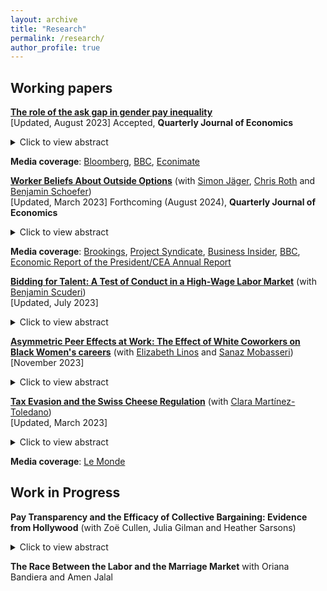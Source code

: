 ```yaml
---
layout: archive
title: "Research"
permalink: /research/
author_profile: true
---
```


## Working papers

[**The role of the ask gap in gender pay inequality**](/files/Roussille_2023.pdf)  <br/>
[Updated, August 2023] Accepted, **Quarterly Journal of Economics**
<!--- (/files/jmp.pdf) --->
<details>
  <summary>Click to view abstract</summary>
The gender ask gap measures the extent to which women ask for lower salaries than comparable men. This paper studies its role in generating wage inequality, using novel data from an online recruitment platform for full-time engineering jobs: Hired.com. To use the platform, job candidates must post an ask salary, stating how much they want to make in their next job. Firms then apply to candidates by offering them a \textit{bid salary}, solely based on the candidate's resume and ask salary. If the candidate is hired, a final salary is recorded. After adjusting for resume characteristics, the ask gap is 2.9%, the bid gap is 2.2%, and the final offer gap is 1.4%. Further controlling for the ask salary explains the entirety of the residual gender gaps in bid and final salaries. To further provide evidence of the causal effect of the ask salary on the bid salary, I exploit an unanticipated change in how candidates were prompted to provide their ask. For some candidates in mid-2018, the answer box used to solicit the ask salary was changed from an empty field to an entry pre-filled with the median bid salary for similar candidates. I find that this change drove the ask, bid, and final offer gaps to zero. In addition, women did not receive fewer bids or final offers than men did due to the change, suggesting they faced little penalty for demanding comparable wages. <br/>
</details>

**Media coverage**: [Bloomberg](https://www.bloomberg.com/news/newsletters/2020-08-27/bloomberg-equality-one-easy-way-to-close-the-gender-pay-gap), [BBC](https://www.bbc.com/worklife/article/20210615-how-the-salary-ask-gap-perpetuates-unequal-pay), [Econimate](https://www.youtube.com/watch?v=Ugbrz2xqJ44)  <br/>

  [**Worker Beliefs About Outside Options**](/files/WorkerBeliefs_QJE.pdf) (with [Simon Jäger](https://economics.mit.edu/faculty/sjaeger), [Chris Roth](https://sites.google.com/site/chrisrotheconomics/home) and [Benjamin Schoefer](https://eml.berkeley.edu/~schoefer/)) <br/> 
[Updated, March 2023] Forthcoming (August 2024), **Quarterly Journal of Economics**
  <details>
  <summary>Click to view abstract</summary>
Standard labor market models assume that workers hold accurate beliefs about the
external wage distribution, and hence their outside options with other employers. We
test this assumption by comparing German workers’ beliefs about outside options
with objective benchmarks. First, we find that workers wrongly anchor their beliefs
about outside options on their current wage: workers that would experience a 10%
wage change if switching to their outside option only expect a 1% change. Second,
workers in low-paying firms underestimate wages elsewhere. Third, in response to
information about thewages of similarworkers, respondents correct their beliefs about
their outside options and change their job search and wage negotiation intentions.
Finally, we analyze the consequences of anchoring in a simple equilibrium model. In
the model, anchored beliefs keep overly pessimistic workers stuck in low-wage jobs,
which gives rise to monopsony power and labor market segmentation. <br/>
</details>

**Media coverage**: [Brookings](https://www.brookings.edu/blog/up-front/2022/01/06/hutchins-roundup-racial-disparity-core-inflation-and-more/), [Project Syndicate](https://www.project-syndicate.org/commentary/great-resignation-us-lack-of-support-for-workers-by-j-bradford-delong-2021-12), [Business Insider](https://www.businessinsider.com/wage-pay-salary-transparency-effect-workers-quit-raises-great-resignation-2022-1?r=US&IR=T), [BBC](https://www.bbc.com/worklife/article/20220204-the-salary-ignorance-that-keeps-many-workers-underpaid), [Economic Report of the President/CEA Annual Report 
](https://www.govinfo.gov/content/pkg/ERP-2022/pdf/ERP-2022.pdf)  <br/>

    

  [**Bidding for Talent: A Test of Conduct in a High-Wage Labor Market**](https://www.dropbox.com/scl/fi/k3o55lf80crgr7ofhjwbg/Roussille_Scuderi_072823.pdf?rlkey=wfac2radioseb3ze1au8gi3o3&raw=1) (with [Benjamin Scuderi](https://sites.google.com/site/scuderib))  <br/>
  [Updated, July 2023] 
  <details>
  <summary>Click to view abstract</summary>
 We develop a procedure for adjudicating between models of firm wage-setting conduct. Using data on workers’ choice sets and decisions over real jobs from a U.S. job search platform, we first estimate workers’ rankings over firms’ non-wage amenities. We document three key findings: 1) On average, workers are willing to accept 12.3% lower salaries for a 1-S.D. improvement in amenities. 2) Between-worker preference dispersion is equally large, indicating that preferences are not well-described by a single ranking. 3) High-paying firms have better amenities. Following the modern IO literature, we use these estimates to formulate a test of conduct based on exclusion restrictions. Oligopsonistic models incorporating strategic interactions between firms and tailoring of wage offers to workers’ outside options are rejected in favor of simpler monopsonistic models featuring near-uniform markdowns. Misspecification has meaningful consequences: while our preferred model predicts average markdowns of 19.5%, others predict average markdowns as large as 26.6%.
  </details>
 
  [**Asymmetric Peer Effects at Work: The Effect of White Coworkers on Black Women's careers**](/files/LMR_2023.pdf)  (with [Elizabeth Linos](https://www.hks.harvard.edu/faculty/elizabeth-linos) and [Sanaz Mobasseri](https://www.sanazmobasseri.com/))   <br/>
[November 2023]
<details>
  <summary>Click to view abstract</summary>
This paper investigates how having more White coworkers influences the subsequent retentionand promotion of Black, Asian, and Hispanic women and men. Studying 9,037 new hires at aprofessional services firm, we first document large racial turnover and promotion gaps: even aftercontrolling for observable characteristics, Black employees are 6.7 percentage points (32%) morelikely to turn over within two years and 18.7 percentage points (26%) less likely to be promotedon time than their White counterparts. The largest turnover gap is between Black and Whitewomen, at 8.9 percentage points (51%). Drawing on conditional random assignment of new hiresto initial project teams, we then show that a one standard deviation (14.0 percentage points) increase in the share of White coworkers is associated with a 10.6 percentage point increasein turnover for Black women. These effects are similar in magnitude to the overall turnovergap between White and Black women, and asymmetric: Black women are the only race-gendergroup whose turnover and promotion are negatively impacted by the racial composition of theircoworkers. We explore potential pathways through which these peer effects may emerge: whilethe share of White coworkers does not affect formal task assignment, Black women who wereinitially assigned to Whiter teams subsequently report fewer billable hours and more traininghours, and are more likely to be labeled as low performers in their first performance review.Our findings call for more research on how peer effects early in one’s career shape longer-termracial inequalities at work.<br/>
</details>

  
[**Tax Evasion and the Swiss Cheese Regulation**](/files/MR_TaxEvasion_SwissCheeseRegulation2023.pdf) (with [Clara Martínez-Toledano](https://sites.google.com/view/claramartinez-toledanotoledano/home)) <br/>
[Updated, March 2023]
<details>
  <summary>Click to view abstract</summary>
This paper studies how investors respond to tax evasion regulations in offshore
financial centers. We do so by analyzing the 2005 EU Savings Tax Directive,
which introduced a withholding tax on interest income earned by EU households in
Switzerland and other offshore centers. Exploiting a unique combination of public
administrative Swiss datasets, we find that the reform barely curbed tax evasion:
73% of the European offshore wealth in Switzerland remained both undeclared and
untaxed by the time the Directive was repealed. We show that the limited scope
of the Directive is mainly explained by tax evaders’ active re-investment strategies
in tax-exempt assets, as well as ownership transfer to sham corporations registered
in tax havens. We rationalize the drivers of declarations by means of a model and
document empirically that monetary incentives, such as the increase in the upfront
tax in Switzerland or tax amnesties in the evader’s home country, appear to be
the driving force behind the rise of declarations. Conversely, bilateral information
exchange treaties that were praised as a way to “end bank secrecy” have the least
effect on declarations. <br/>
</details>

**Media coverage**: [Le Monde](https://www.lemonde.fr/crise-de-l-euro/article/2015/09/22/taxer-les-avoirs-grecs-caches-dans-les-centres-offshore-plutot-que-privatiser_4767278_1656955.html) <br/>


<!--- [**Tax evasion and the Swiss cheese regulation**](/files/DiscussionNBERSI.pdf)  <br/>
  <details>
  <summary>Click to view abstract</summary>
Before automatic exchange of information, the 2005 Savings Tax Directive was the most far-ranging initiative in the attempt to curb tax evasion of European households in Switzerland. Under this program, European tax evaders holding interest-yielding accounts in Switzerland had two choices: either declare their accounts to the fiscal authorities of their resident countries or pay a tax upfront and keep their anonymity. Exploiting a unique combination of public administrative datasets, this paper sheds light on the loopholes of this reform and the large behavioral responses of tax evaders aimed at exploiting them. I find that the reform barely curbed tax evasion : 80% of the European offshore wealth in Switzerland remained both undeclared and untaxed by 2013. Using the Swiss households’ investments as a control group, I show that the failure of the Directive is mainly explained by tax evaders’ active re-investment strategies in tax-exempt assets. While they remain fairly low, declarations of offshore wealth under the Directive have more than quadrupled over the period 2006-2013. This paper demonstrates that monetary incentives, such as tax amnesties in the evader’s home country or the increase in the upfront tax in Switzerland, are the first drivers of declarations. Conversely, bilateral information exchange treaties that were praised as a way to “end bank secrecy” have the least effect on declarations. <br/>
</details>
--->

## Work in Progress

**Pay Transparency and the Efficacy of Collective Bargaining: Evidence from Hollywood**  (with Zoë Cullen, Julia Gilman and Heather Sarsons)
<details>
  <summary>Click to view abstract</summary>
What negotiation tactics make a union powerful? Under the premise that pay transparency would strengthen unions' bargaining position, the U.S. National Labor Relations Act jointly legalized the right to unionize and the right to share salary information. In this paper, we revisit the question of whether unions are conduits or gatekeepers of pay information, and whether they should be. We conduct a survey experiment with over 1,500 screenwriters and directors at the point where the Hollywood Guilds were renegotiating their multi-year contracts with the major U.S. Studios. We find that Guild members highly value information about market pay but cannot access it through the Guild. When we introduce pay transparency, we find that it erodes the perception that the Guild demands will meet member needs in the ongoing contract negotiation. In line with our empiri- cal results, we propose a theoretical framework whereby benevolent unions withhold pay information to sustain member participation in collective bargaining. <br/>
</details>

**The Race Between the Labor and the Marriage Market**  with Oriana Bandiera and Amen Jalal

